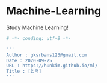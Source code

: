 # Machine-Learning
Study Machine Learning!



```sh
# -*- conding: utf-8 -*-

'''
Author : gksrbans123@gmail.com
Date : 2020-09-25
URL : https://hunkim.github.io/ml/
Title : [입력]
'''
```
